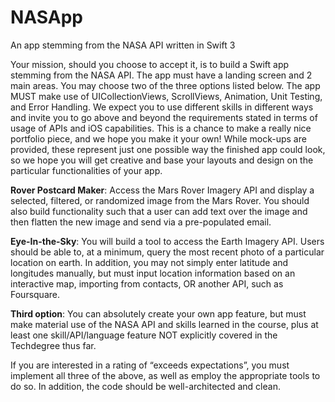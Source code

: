 # NASApp
An app stemming from the NASA API written in Swift 3

Your mission, should you choose to accept it, is to build a Swift app stemming from the NASA API. The app must have a landing screen and 2 main areas. You may choose two of the three options listed below. The app MUST make use of UICollectionViews, ScrollViews, Animation, Unit Testing, and Error Handling. We expect you to use different skills in different ways and invite you to go above and beyond the requirements stated in terms of usage of APIs and iOS capabilities. This is a chance to make a really nice portfolio piece, and we hope you make it your own! While mock-ups are provided, these represent just one possible way the finished app could look, so we hope you will get creative and base your layouts and design on the particular functionalities of your app.

**Rover Postcard Maker**: Access the Mars Rover Imagery API and display a selected, filtered, or randomized image from the Mars Rover. You should also build functionality such that a user can add text over the image and then flatten the new image and send via a pre-populated email.

**Eye-In-the-Sky**: You will build a tool to access the Earth Imagery API. Users should be able to, at a minimum, query the most recent photo of a particular location on earth. In addition, you may not simply enter latitude and longitudes manually, but must input location information based on an interactive map, importing from contacts, OR another API, such as Foursquare.

**Third option**: You can absolutely create your own app feature, but must make material use of the NASA API and skills learned in the course, plus at least one skill/API/language feature NOT explicitly covered in the Techdegree thus far.

If you are interested in a rating of “exceeds expectations”, you must implement all three of the above, as well as employ the appropriate tools to do so. In addition, the code should be well-architected and clean.
